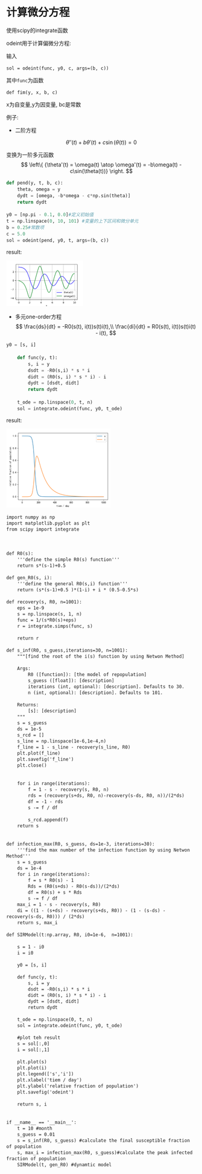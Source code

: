 

# 计算微分方程

使用scipy的integrate函数



odeint用于计算偏微分方程:

输入

```
sol = odeint(func, y0, c, args=(b, c))
```

其中`func`为函数

```
def fim(y, x, b, c)
```

x为自变量,y为因变量, bc是常数



例子:

- 二阶方程

$$
\theta''(t) + b\theta'(t) + c\sin(\theta(t)) = 0
$$

变换为一阶多元函数
$$
\left\{
        {\theta'(t) = \omega(t) \atop
        \omega'(t) = -b\omega(t) - c\sin(\theta(t))}
	\right.
$$


```python
def pend(y, t, b, c):
    theta, omega = y
    dydt = [omega, -b*omega - c*np.sin(theta)]
  	return dydt

y0 = [np.pi - 0.1, 0.0]#定义初始值
t = np.linspace(0, 10, 101) #变量的上下区间和微分单元
b = 0.25#常数项
c = 5.0
sol = odeint(pend, y0, t, args=(b, c))
```

result:

<img src="image-20210609222655483.png" alt="image-20210609222655483" style="zoom:50%;" />

- 多元one-order方程
  $$
  \frac{ds}{dt} = -R0(s(t), i(t))s(t)i(t),\\
  \frac{di}{dt} = R0(s(t), i(t))s(t)i(t) - i(t),
  $$
  

```python
y0 = [s, i]

    def func(y, t):
        s, i = y
        dsdt = -R0(s,i) * s * i
        didt = (R0(s, i) * s * i) - i
        dydt = [dsdt, didt]
        return dydt

    t_ode = np.linspace(0, t, n)
    sol = integrate.odeint(func, y0, t_ode)
```

result:

<img src="image-20210609222718970.png" alt="image-20210609222718970" style="zoom:50%;" />





```
import numpy as np
import matplotlib.pyplot as plt
from scipy import integrate



def R0(s):
    '''define the simple R0(s) function'''
    return s*(s-1)+0.5

def gen_R0(s, i):
    '''define the general R0(s,i) function'''
    return (s*(s-1)+0.5 )*(1-i) + i * (0.5-0.5*s)

def recovery(s, R0, n=1001):
    eps = 1e-9
    s = np.linspace(s, 1, n)
    func = 1/(s*R0(s)+eps)
    r = integrate.simps(func, s)
    
    return r

def s_inf(R0, s_guess,iterations=30, n=1001):
    """[find the root of the i(s) function by using Netwon Method]

    Args:
        R0 ([function]): [the model of repopulation]
        s_guess ([float]): [description]
        iterations (int, optional): [description]. Defaults to 30.
        n (int, optional): [description]. Defaults to 101.

    Returns:
        [s]: [description]
    """    
    s = s_guess
    ds = 1e-5
    s_rcd = []
    s_line = np.linspace(1e-6,1e-4,n)
    f_line = 1 - s_line - recovery(s_line, R0)
    plt.plot(f_line)
    plt.savefig('f_line')
    plt.close()


    for i in range(iterations):
        f = 1 - s - recovery(s, R0, n)
        rds = (recovery(s+ds, R0, n)-recovery(s-ds, R0, n))/(2*ds)
        df = -1 - rds
        s -= f / df

        s_rcd.append(f)
    return s


def infection_max(R0, s_guess, ds=1e-3, iterations=30):
    '''find the max number of the infection function by using Netwon Method'''
    s = s_guess
    ds = 1e-4
    for i in range(iterations):
        f = s * R0(s) - 1
        Rds = (R0(s+ds) - R0(s-ds))/(2*ds)
        df = R0(s) + s * Rds
        s -= f / df 
    max_i = 1 - s - recovery(s, R0)
    di = ((1 - (s+ds) - recovery(s+ds, R0)) - (1 - (s-ds) - recovery(s-ds, R0))) / (2*ds)
    return s, max_i

def SIRModel(t:np.array, R0, i0=1e-6,  n=1001):

    s = 1 - i0
    i = i0

    y0 = [s, i]

    def func(y, t):
        s, i = y
        dsdt = -R0(s,i) * s * i
        didt = (R0(s, i) * s * i) - i
        dydt = [dsdt, didt]
        return dydt

    t_ode = np.linspace(0, t, n)
    sol = integrate.odeint(func, y0, t_ode)

    #plot teh result
    s = sol[:,0]
    i = sol[:,1]
    
    plt.plot(s)
    plt.plot(i)
    plt.legend(['s','i'])
    plt.xlabel('tiem / day')
    plt.ylabel('relative fraction of population')
    plt.savefig('odeint')
    
    return s, i


if __name__ == '__main__':
    t = 10 #month
    s_guess = 0.01
    s = s_inf(R0, s_guess) #calculate the final susceptible fraction of population
    s, max_i = infection_max(R0, s_guess)#calculate the peak infected fraction of population
    SIRModel(t, gen_R0) #dynamtic model
    
```

